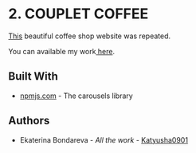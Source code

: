 <h1>2. COUPLET COFFEE </h1>
<p><a href="https://coupletcoffee.com/">This</a> beautiful coffee shop website was repeated. </p>
<p>You can available my work<a href="https://katyusha0901.github.io/couplet-coffee/"> here</a>. </p>

<h2>Built With</h2>
<ul><li><a href="https://www.npmjs.com/package/swiper">npmjs.com</a> - The carousels library</li></ul>
  
<h2>Authors</h2>
<ul><li> Ekaterina Bondareva - <i>All the work</i> -  <a href="https://github.com/Katyusha0901">Katyusha0901</li></ul>
